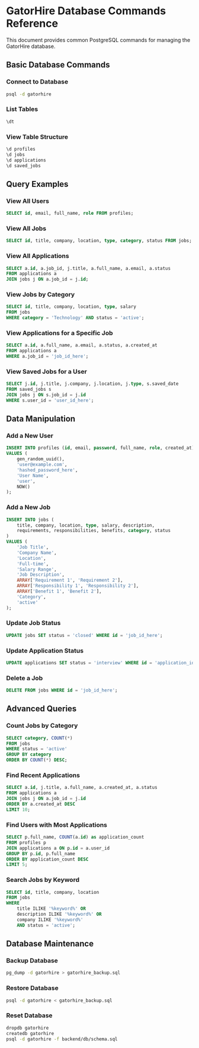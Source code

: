 # GatorHire Database Commands Reference

This document provides common PostgreSQL commands for managing the GatorHire database.

## Basic Database Commands

### Connect to Database
```bash
psql -d gatorhire
```

### List Tables
```sql
\dt
```

### View Table Structure
```sql
\d profiles
\d jobs
\d applications
\d saved_jobs
```

## Query Examples

### View All Users
```sql
SELECT id, email, full_name, role FROM profiles;
```

### View All Jobs
```sql
SELECT id, title, company, location, type, category, status FROM jobs;
```

### View All Applications
```sql
SELECT a.id, a.job_id, j.title, a.full_name, a.email, a.status 
FROM applications a
JOIN jobs j ON a.job_id = j.id;
```

### View Jobs by Category
```sql
SELECT id, title, company, location, type, salary 
FROM jobs 
WHERE category = 'Technology' AND status = 'active';
```

### View Applications for a Specific Job
```sql
SELECT a.id, a.full_name, a.email, a.status, a.created_at
FROM applications a
WHERE a.job_id = 'job_id_here';
```

### View Saved Jobs for a User
```sql
SELECT j.id, j.title, j.company, j.location, j.type, s.saved_date
FROM saved_jobs s
JOIN jobs j ON s.job_id = j.id
WHERE s.user_id = 'user_id_here';
```

## Data Manipulation

### Add a New User
```sql
INSERT INTO profiles (id, email, password, full_name, role, created_at)
VALUES (
    gen_random_uuid(),
    'user@example.com',
    'hashed_password_here',
    'User Name',
    'user',
    NOW()
);
```

### Add a New Job
```sql
INSERT INTO jobs (
    title, company, location, type, salary, description, 
    requirements, responsibilities, benefits, category, status
)
VALUES (
    'Job Title',
    'Company Name',
    'Location',
    'Full-time',
    'Salary Range',
    'Job Description',
    ARRAY['Requirement 1', 'Requirement 2'],
    ARRAY['Responsibility 1', 'Responsibility 2'],
    ARRAY['Benefit 1', 'Benefit 2'],
    'Category',
    'active'
);
```

### Update Job Status
```sql
UPDATE jobs SET status = 'closed' WHERE id = 'job_id_here';
```

### Update Application Status
```sql
UPDATE applications SET status = 'interview' WHERE id = 'application_id_here';
```

### Delete a Job
```sql
DELETE FROM jobs WHERE id = 'job_id_here';
```

## Advanced Queries

### Count Jobs by Category
```sql
SELECT category, COUNT(*) 
FROM jobs 
WHERE status = 'active' 
GROUP BY category 
ORDER BY COUNT(*) DESC;
```

### Find Recent Applications
```sql
SELECT a.id, j.title, a.full_name, a.created_at, a.status
FROM applications a
JOIN jobs j ON a.job_id = j.id
ORDER BY a.created_at DESC
LIMIT 10;
```

### Find Users with Most Applications
```sql
SELECT p.full_name, COUNT(a.id) as application_count
FROM profiles p
JOIN applications a ON p.id = a.user_id
GROUP BY p.id, p.full_name
ORDER BY application_count DESC
LIMIT 5;
```

### Search Jobs by Keyword
```sql
SELECT id, title, company, location
FROM jobs
WHERE 
    title ILIKE '%keyword%' OR 
    description ILIKE '%keyword%' OR
    company ILIKE '%keyword%'
    AND status = 'active';
```

## Database Maintenance

### Backup Database
```bash
pg_dump -d gatorhire > gatorhire_backup.sql
```

### Restore Database
```bash
psql -d gatorhire < gatorhire_backup.sql
```

### Reset Database
```bash
dropdb gatorhire
createdb gatorhire
psql -d gatorhire -f backend/db/schema.sql
```